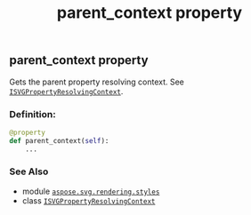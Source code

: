 ﻿---
title: parent_context property
second_title: Aspose.SVG for Python via .NET API References
description: 
type: docs
weight: 120
url: /python-net/aspose.svg.rendering.styles/isvgpropertyresolvingcontext/parent_context/
is_root: false
---

## parent_context property


Gets the parent property resolving context. See [`ISVGPropertyResolvingContext`](/svg/python-net/aspose.svg.rendering.styles/isvgpropertyresolvingcontext).
### Definition:
```python
@property
def parent_context(self):
    ...
```

### See Also
* module [`aspose.svg.rendering.styles`](../../)
* class [`ISVGPropertyResolvingContext`](/svg/python-net/aspose.svg.rendering.styles/isvgpropertyresolvingcontext)

